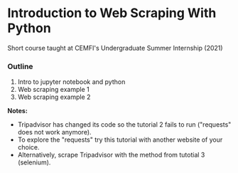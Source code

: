# Introduction to Web Scraping With Python

Short course taught at CEMFI's Undergraduate Summer Internship (2021)

### Outline
1. Intro to jupyter notebook and python
2. Web scraping example 1
3. Web scraping example 2


**Notes:** 
- Tripadvisor has changed its code so the tutorial 2 fails to run ("requests" does not work anymore).
- To explore the "requests" try this tutorial with another website of your choice.
- Alternatively, scrape Tripadvisor with the method from tutotial 3 (selenium).
